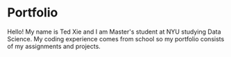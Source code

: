 # Portfolio

Hello! My name is Ted Xie and I am Master's student at NYU studying Data Science. My coding experience comes from school so my portfolio consists of my assignments and projects.
